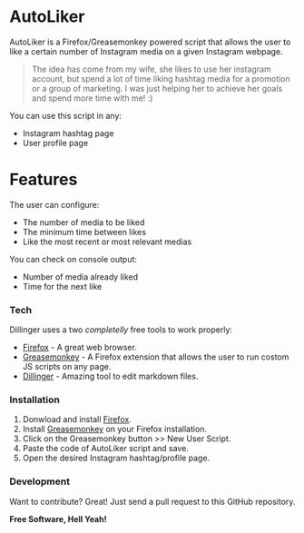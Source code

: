 # AutoLiker

AutoLiker is a Firefox/Greasemonkey powered script that allows the user to like a certain number of Instagram media on a given Instagram webpage.

> The idea has come from my wife, she likes to use her instagram account, but spend a lot of time liking hashtag media for a promotion or a group of marketing. I was just helping her to achieve her goals and spend more time with me! :)

You can use this script in any:
  - Instagram hashtag page
  - User profile page

# Features

The user can configure:
  - The number of media to be liked
  - The minimum time between likes
  - Like the most recent or most relevant medias

You can check on console output:
  - Number of media already liked
  - Time for the next like

### Tech

Dillinger uses a two *completelly* free tools to work properly:

* [Firefox](https://www.mozilla.org/firefox/) - A great web browser.
* [Greasemonkey](https://addons.mozilla.org/pt-BR/firefox/addon/greasemonkey/) - A Firefox extension that allows the user to run costom JS scripts on any page.
* [Dillinger](https://dillinger.io/) - Amazing tool to edit markdown files.


### Installation

1. Donwload and install [Firefox](https://www.mozilla.org/firefox/).
2. Install [Greasemonkey](https://addons.mozilla.org/pt-BR/firefox/addon/greasemonkey/) on your Firefox installation.
3. Click on the Greasemonkey button >> New User Script.
4. Paste the code of AutoLiker script and save.
5. Open the desired Instagram hashtag/profile page.

### Development

Want to contribute? Great!
Just send a pull request to this GitHub repository.

**Free Software, Hell Yeah!**